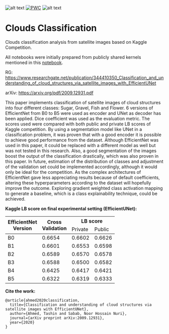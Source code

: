 ![alt text](https://storage.googleapis.com/kaggle-media/competitions/MaxPlanck/Teaser_AnimationwLabels.gif)
[![PWC](https://img.shields.io/endpoint.svg?url=https://paperswithcode.com/badge/classification-and-understanding-of-cloud/satellite-image-classification-on-nasa)](https://paperswithcode.com/sota/satellite-image-classification-on-nasa?p=classification-and-understanding-of-cloud)
![alt text](https://img.shields.io/badge/version-1.0-f39f37)
# Clouds Classification

Clouds classification analysis from satellite images based on Kaggle Competition. 

All notebooks were initially prepared from publicly shared kernels mentioned in this <a href="https://github.com/TashinAhmed/CloudsClassification/blob/main/EfficientUNet.ipynb">notebook</a>.

RG: https://www.researchgate.net/publication/344410350_Classification_and_understanding_of_cloud_structures_via_satellite_images_with_EfficientUNet

arXiv: https://arxiv.org/pdf/2009.12931.pdf

This paper implements classification of satellite images of cloud structures into four different classes: Sugar, Gravel, Fish and Flower. 6 versions of EfficientNet from B0 to B5 were used as encoder and UNet as decoder has been applied. Dice coefficient was used as the evaluation metric. The scores used were compared with both public and private LB scores of Kaggle competition. By using a segmentation model like UNet in a classification problem, it was proven that with a good encoder it is possible to achieve good performance from the dataset. Although EfficientNet was used in this paper, it could be replaced with a different model as well but was not tested in this research. Also, a good segmentation of the images boost the output of the classification drastically, which was also proven in this paper. In future, estimation of the distribution of classes and adjustment of the validation set could be implemented accordingly, although it would only be ideal for the competition. As the complex architectures of EfficientNet gave less appreciating results because of default coefficients, altering these hyperparameters according to the dataset will hopefully improve the outcome. Exploring gradient weighted class activation mapping to generate a baseline, which is a class explainability technique, could be achieved.

<strong>Kaggle LB score on final experimental setting (EfficientUNet):</strong>

<table class="tg">
<thead>
  <tr>
    <th class="tg-0pky" rowspan="2">EfficientNet<br>Version</th>
    <th class="tg-0pky" rowspan="2">Cross<br>Validation</th>
    <th class="tg-0pky" colspan="2">LB score</th>
  </tr>
  <tr>
    <td class="tg-0pky">Private</td>
    <td class="tg-0pky">Public</td>
  </tr>
</thead>
<tbody>
  <tr>
    <td class="tg-0pky">B0</td>
    <td class="tg-0pky">0.6654</td>
    <td class="tg-0pky">0.6602</td>
    <td class="tg-0pky">0.6626</td>
  </tr>
  <tr>
    <td class="tg-0pky">B1</td>
    <td class="tg-0pky">0.6601</td>
    <td class="tg-0pky">0.6553</td>
    <td class="tg-0pky">0.6598</td>
  </tr>
  <tr>
    <td class="tg-0pky">B2</td>
    <td class="tg-0pky">0.6589</td>
    <td class="tg-0pky">0.6570</td>
    <td class="tg-0pky">0.6578</td>
  </tr>
  <tr>
    <td class="tg-0pky">B3</td>
    <td class="tg-0pky">0.6588</td>
    <td class="tg-0pky">0.6500</td>
    <td class="tg-0pky">0.6582</td>
  </tr>
  <tr>
    <td class="tg-0pky">B4</td>
    <td class="tg-0pky">0.6425</td>
    <td class="tg-0pky">0.6417</td>
    <td class="tg-0pky">0.6421</td>
  </tr>
  <tr>
    <td class="tg-0pky">B5</td>
    <td class="tg-0pky">0.6322</td>
    <td class="tg-0pky">0.6319</td>
    <td class="tg-0pky">0.6333</td>
  </tr>
</tbody>
</table>


<strong>Cite the work:</strong>
```
@article{ahmed2020classification,
  title={Classification and understanding of cloud structures via satellite images with EfficientUNet},
  author={Ahmed, Tashin and Sabab, Noor Hossain Nuri},
  journal={arXiv preprint arXiv:2009.12931},
  year={2020}
}
```
